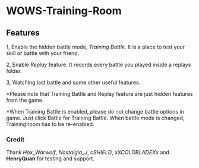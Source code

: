 # WOWS-Training-Room
## Features
1, Enable the hidden battle mode, *Training Battle*. It is a place to test your skill or battle with your friend.

2, Enable *Replay* feature. It records every battle you played inside a replays folder.

3, Watching last battle and some other useful features.

*Please note that Training Battle and Replay feature are just hidden features from the game.

*When Training Battle is enabled, please do not change battle options in game. Just click Battle for Training Battle. 
When battle mode is changed, Training room has to be re-enabled.

### Credit
Thank *Hox_Warwolf*, *Nostalgia_J*, *cSHIELD*, *xXCOLDBLADEXx* and **HenryQuan** for testing and support.
